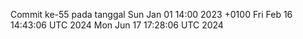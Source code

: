 Commit ke-55 pada tanggal Sun Jan 01 14:00 2023 +0100
Fri Feb 16 14:43:06 UTC 2024
Mon Jun 17 17:28:06 UTC 2024
